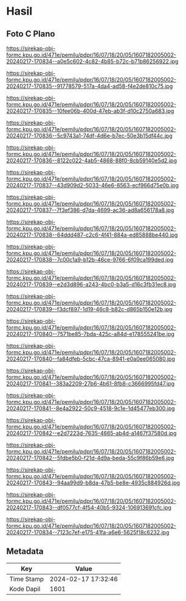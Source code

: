 # Hasil

## Foto C Plano

https://sirekap-obj-formc.kpu.go.id/471e/pemilu/pdpr/16/07/18/20/05/1607182005002-20240217-170834--a0e5c602-4c82-4b85-b72c-b71b86256922.jpg

https://sirekap-obj-formc.kpu.go.id/471e/pemilu/pdpr/16/07/18/20/05/1607182005002-20240217-170835--91778579-517a-4da4-ad58-f4e2de810c75.jpg

https://sirekap-obj-formc.kpu.go.id/471e/pemilu/pdpr/16/07/18/20/05/1607182005002-20240217-170835--10fee06b-400d-47eb-ab3f-d10c2750a683.jpg

https://sirekap-obj-formc.kpu.go.id/471e/pemilu/pdpr/16/07/18/20/05/1607182005002-20240217-170836--5c9743a1-74df-4d6e-b7ec-50e3b15df44c.jpg

https://sirekap-obj-formc.kpu.go.id/471e/pemilu/pdpr/16/07/18/20/05/1607182005002-20240217-170836--8122c022-4ab5-4868-88f0-8cb59140e5d2.jpg

https://sirekap-obj-formc.kpu.go.id/471e/pemilu/pdpr/16/07/18/20/05/1607182005002-20240217-170837--43d909d2-5033-46e6-8563-ecf966d75e0b.jpg

https://sirekap-obj-formc.kpu.go.id/471e/pemilu/pdpr/16/07/18/20/05/1607182005002-20240217-170837--7f3ef386-d7da-4699-ac36-ad8a656178a8.jpg

https://sirekap-obj-formc.kpu.go.id/471e/pemilu/pdpr/16/07/18/20/05/1607182005002-20240217-170838--64ddd487-c2c6-4f41-884a-ed85888be440.jpg

https://sirekap-obj-formc.kpu.go.id/471e/pemilu/pdpr/16/07/18/20/05/1607182005002-20240217-170838--7c00c1a9-b12b-46ce-9766-6f09ca199ded.jpg

https://sirekap-obj-formc.kpu.go.id/471e/pemilu/pdpr/16/07/18/20/05/1607182005002-20240217-170839--e2d3d896-a243-4bc0-b3a5-d16c3fb31ec8.jpg

https://sirekap-obj-formc.kpu.go.id/471e/pemilu/pdpr/16/07/18/20/05/1607182005002-20240217-170839--f3dcf897-1d19-46c8-b82c-d865b150e12b.jpg

https://sirekap-obj-formc.kpu.go.id/471e/pemilu/pdpr/16/07/18/20/05/1607182005002-20240217-170840--7571be85-7bda-425c-a84d-e178555241be.jpg

https://sirekap-obj-formc.kpu.go.id/471e/pemilu/pdpr/16/07/18/20/05/1607182005002-20240217-170840--fa84dfeb-5cbc-47ca-8941-e0a0ee065080.jpg

https://sirekap-obj-formc.kpu.go.id/471e/pemilu/pdpr/16/07/18/20/05/1607182005002-20240217-170841--383a2209-27b6-4b61-8fb8-c3666995fd47.jpg

https://sirekap-obj-formc.kpu.go.id/471e/pemilu/pdpr/16/07/18/20/05/1607182005002-20240217-170841--8e4a2922-50c9-4518-9c1e-1d45477eb300.jpg

https://sirekap-obj-formc.kpu.go.id/471e/pemilu/pdpr/16/07/18/20/05/1607182005002-20240217-170842--e2d7223d-7635-4665-ab4d-a1467f37580d.jpg

https://sirekap-obj-formc.kpu.go.id/471e/pemilu/pdpr/16/07/18/20/05/1607182005002-20240217-170842--5fdbe5b0-f21d-4d9a-beda-55c9f86b59e6.jpg

https://sirekap-obj-formc.kpu.go.id/471e/pemilu/pdpr/16/07/18/20/05/1607182005002-20240217-170843--94aa99d9-b8da-47b5-be8e-4935c884926d.jpg

https://sirekap-obj-formc.kpu.go.id/471e/pemilu/pdpr/16/07/18/20/05/1607182005002-20240217-170843--df0577cf-4f54-40b5-9324-106913691cfc.jpg

https://sirekap-obj-formc.kpu.go.id/471e/pemilu/pdpr/16/07/18/20/05/1607182005002-20240217-170834--7123c7ef-e175-41fa-a6e6-5625f18c6232.jpg


## Metadata

| Key        | Value               |
| ---------- | ------------------- |
| Time Stamp | 2024-02-17 17:32:46 |
| Kode Dapil | 1601                |



